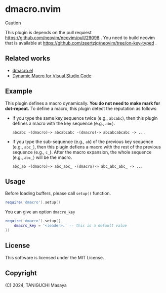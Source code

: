 # dmacro.nvim

> [!CAUTION]
> This plugin is depends on the pull requiest https://github.com/neovim/neovim/pull/28098 .
> You need to build neovim that is available at https://github.com/zeertzjq/neovim/tree/on-key-typed .

## Related works

- [dmacro.el](https://github.com/emacs-jp/dmacro.el)
- [Dynamic Macro for Visual Studio Code](https://github.com/tshino/vscode-dynamic-macro)

## Example

This plugin defines a macro dynamically.
**You do not need to make mark for dot-repeat.**
To define a macro, this plugin detect the reputation as follows:

- If you type the same key sequence twice (e.g., `abcabc`), then this plugin defines a macro with the key sequence (e.g., `abc`).
  ```
  abcabc -(dmacro)-> abcabcabc -(dmacro)-> abcabcabcabc -> ...
  ```

- If you type the sub-sequence (e.g., `ab`) of the previous key sequence (e.g., `abc_`), then this plugin defiens a macro with the rest of the previous sequence (e.g., `c_`). After the macro expansion, the whole sequence (e.g., `abc_`) will be the macro.
  ```
  abc_ab -(dmacro)-> abc_abc_ -(dmacro)-> abc_abc_abc_ -> ...
  ```

## Usage

Before loading buffers, please call `setup()` function.

```lua
require('dmacro').setup()
```

You can give an option `dmacro_key`

```lua
require('dmacro').setup({
    dmacro_key = '<leader>.' -- this is a default value
})
```

## License

This software is licensed under the MIT License.

## Copyright

(C) 2024, TANIGUCHI Masaya

